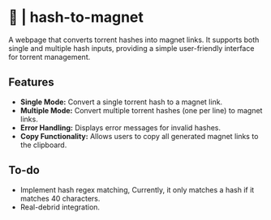 # 🧲 | hash-to-magnet

A webpage that converts torrent hashes into magnet links. It supports both single and multiple hash inputs, providing a simple user-friendly interface for torrent management.

## Features

- **Single Mode:** Convert a single torrent hash to a magnet link.
- **Multiple Mode:** Convert multiple torrent hashes (one per line) to magnet links.
- **Error Handling:** Displays error messages for invalid hashes.
- **Copy Functionality:** Allows users to copy all generated magnet links to the clipboard.

## To-do
- Implement hash regex matching, Currently, it only matches a hash if it matches 40 characters.
- Real-debrid integration.
